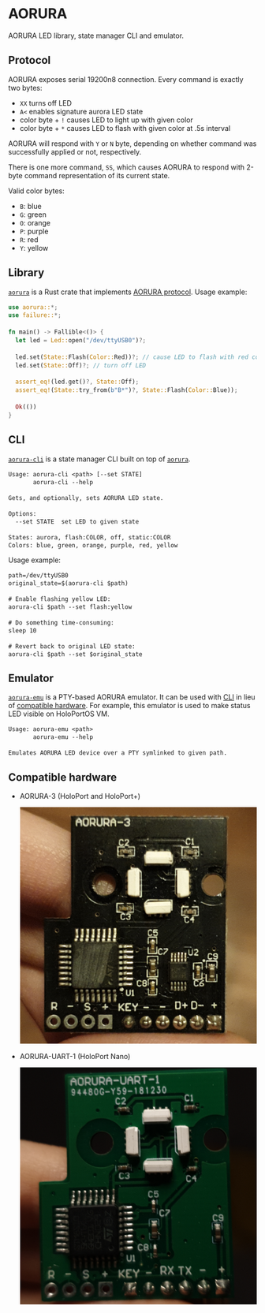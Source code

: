 # AORURA

AORURA LED library, state manager CLI and emulator.

## Protocol

AORURA exposes serial 19200n8 connection. Every command is exactly two bytes:

- `XX` turns off LED
- `A<` enables signature aurora LED state
- color byte + `!` causes LED to light up with given color
- color byte + `*` causes LED to flash with given color at .5s interval

AORURA will respond with `Y` or `N` byte, depending on whether command was
successfully applied or not, respectively.

There is one more command, `SS`, which causes AORURA to respond with 2-byte
command representation of its current state.

Valid color bytes:

- `B`: blue
- `G`: green
- `O`: orange
- `P`: purple
- `R`: red
- `Y`: yellow

## Library

[`aorura`](self) is a Rust crate that implements [AORURA protocol](#protocol).
Usage example:

```rust
use aorura::*;
use failure::*;

fn main() -> Fallible<()> {
  let led = Led::open("/dev/ttyUSB0")?;

  led.set(State::Flash(Color::Red))?; // cause LED to flash with red color
  led.set(State::Off)?; // turn off LED

  assert_eq!(led.get()?, State::Off);
  assert_eq!(State::try_from(b"B*")?, State::Flash(Color::Blue));

  Ok(())
}
```

## CLI

[`aorura-cli`](cli) is a state manager CLI built on top of [`aorura`](#library).

```
Usage: aorura-cli <path> [--set STATE]
       aorura-cli --help

Gets, and optionally, sets AORURA LED state.

Options:
  --set STATE  set LED to given state

States: aurora, flash:COLOR, off, static:COLOR
Colors: blue, green, orange, purple, red, yellow
```

Usage example:

```shell
path=/dev/ttyUSB0
original_state=$(aorura-cli $path)

# Enable flashing yellow LED:
aorura-cli $path --set flash:yellow

# Do something time-consuming:
sleep 10

# Revert back to original LED state:
aorura-cli $path --set $original_state
```

## Emulator

[`aorura-emu`](emu) is a PTY-based AORURA emulator. It can be used with
[CLI](#cli) in lieu of [compatible hardware](#compatible-hardware). For
example, this emulator is used to make status LED visible on HoloPortOS VM.

```
Usage: aorura-emu <path>
       aorura-emu --help

Emulates AORURA LED device over a PTY symlinked to given path.
```

## Compatible hardware

- AORURA-3 (HoloPort and HoloPort+)

  ![AORURA-3 photo](res/aorura-3.jpg)

- AORURA-UART-1 (HoloPort Nano)

  ![AORURA-UART-1 photo](res/aorura-uart-1.jpg)
